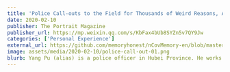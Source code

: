 ```yaml
---
title: 'Police Call-outs to the Field for Thousands of Weird Reasons, All Concerning Coronavirus (COVID-19)'
date: 2020-02-10
publisher: The Portrait Magazine
publisher_url: https://mp.weixin.qq.com/s/KbFax4bUb8SYZn5v7QY9Jw
categories: ['Personal Experience']
external_url: https://github.com/memoryhonest/nCovMemory-en/blob/master/docs/2020-02-10/thousands_weird_police_call_outs.md
image: assets/media/2020-02-10/police-call-out-01.png
blurb: Yang Pu (alias) is a police officer in Hubei Province. He works in a county city with a population of one million about 50 kilometers from Wuhan. Before the severity of the outbreak became clear, a large number of local residents had travelled to and from Wuhan, including migrant workers returning from Wuhan for the Chinese New Year.
---
```


